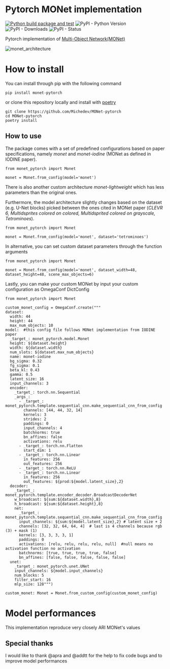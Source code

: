 # Pytorch MONet implementation

[![Python build package and test](https://github.com/Michedev/MONet-pytorch/actions/workflows/build-and-test.yaml/badge.svg)](https://github.com/Michedev/MONet-pytorch/actions/workflows/build-and-test.yaml)
![PyPI - Python Version](https://img.shields.io/pypi/pyversions/monet-pytorch)
![PyPI - Downloads](https://img.shields.io/pypi/dm/monet-pytorch)
![PyPI - Status](https://img.shields.io/pypi/status/monet-pytorch)


Pytorch implementation of [Multi-Object Network(MONet)](https://arxiv.org/abs/1901.11390)

![monet_architecture](https://user-images.githubusercontent.com/12683228/179543891-11392837-a5a1-4f8d-b601-72525f208fe0.png)


# How to install

You can install through pip with the following command

    pip install monet-pytorch

or clone this repository locally and install with [poetry](https://python-poetry.org/)

    git clone https://github.com/Michedev/MONet-pytorch
    cd MONet-pytorch
    poetry install
## How to use

The package comes with a set of predefined configurations based on paper specifications, namely _monet_ and _monet-iodine_ (MONet as defined in IODINE paper).

    from monet_pytorch import Monet
    
    monet = Monet.from_config(model='monet')

There is also another custom architecture _monet-lightweight_ which has less parameters than the original ones.

Furthermore, the model architecture slightly changes based on the dataset (e.g. U-Net blocks) 
picked between the ones cited in MONet paper (_CLEVR 6, Multidsprites colored on colored, 
Multidsprited colored on grayscale, Tetrominoes_). 

    from monet_pytorch import Monet
    
    monet = Monet.from_config(model='monet', dataset='tetrominoes')


In alternative, you can set custom dataset parameters through the function arguments

    from monet_pytorch import Monet
    
    monet = Monet.from_config(model='monet', dataset_width=48, dataset_height=48, scene_max_objects=6)

Lastly, you can make your custom MONet by input your custom configuration as OmegaConf DictConfig

    from monet_pytorch import Monet

    custom_monet_config = OmegaConf.create("""
    dataset:
      width: 44
      height: 44
      max_num_objects: 10
    model:  #this config file follows MONet implementation from IODINE paper
      _target_: monet_pytorch.model.Monet
      height: ${dataset.height}
      width: ${dataset.width}
      num_slots: ${dataset.max_num_objects}
      name: monet-iodine
      bg_sigma: 0.32
      fg_sigma: 0.1
      beta_kl: 0.43
      gamma: 0.5
      latent_size: 16
      input_channels: 3
      encoder:
        _target_: torch.nn.Sequential
        _args_:
          - _target_: monet_pytorch.template.sequential_cnn.make_sequential_cnn_from_config
            channels: [44, 44, 32, 14]
            kernels: 3
            strides: 2
            paddings: 0
            input_channels: 4
            batchnorms: true
            bn_affines: false
            activations: relu
          - _target_: torch.nn.Flatten
            start_dim: 1
          - _target_: torch.nn.Linear
            in_features: 256
            out_features: 256
          - _target_: torch.nn.ReLU
          - _target_: torch.nn.Linear
            in_features: 256
            out_features: ${prod:${model.latent_size},2}
      decoder:
        _target_: monet_pytorch.template.encoder_decoder.BroadcastDecoderNet
        w_broadcast: ${sum:${dataset.width},8}
        h_broadcast: ${sum:${dataset.height},8}
        net:
          _target_: monet_pytorch.template.sequential_cnn.make_sequential_cnn_from_config
          input_channels: ${sum:${model.latent_size},2} # latent size + 2
          channels: [32, 32, 64, 64, 4]  # last is 4 channels because rgb (3) + mask (1)
          kernels: [3, 3, 3, 3, 1]
          paddings: 0
          activations: [relu, relu, relu, relu, null]  #null means no activation function no activation
          batchnorms: [true, true, true, true, false]
          bn_affines: [false, false, false, false, false]
      unet:
        _target_: monet_pytorch.unet.UNet
        input_channels: ${model.input_channels}
        num_blocks: 5
        filter_start: 16
        mlp_size: 128""")

    custom_monet: Monet = Monet.from_custom_config(custom_monet_config)

# Model performances

This implementation reproduce very closely ARI MONet's values

## Special thanks

I would like to thank @apra and @addtt for the help to fix code bugs and to improve model performances

